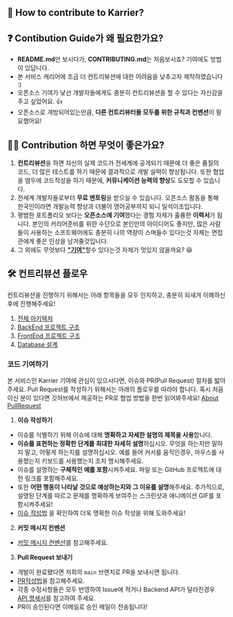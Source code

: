 ## 🙌 How to contribute to Karrier?

## ❓ Contibution Guide가 왜 필요한가요?
- **README.md**만 보시다가, **CONTRIBUTING.md**는 처음보시죠? 기여에도 방법이 있답니다.
- 본 서비스 캐리어에 조금 더 컨트리뷰션에 대한 어려움을 낮추고자 제작하였습니다 :)
- 오픈소스 기여가 낯선 개발자들에게도 충분히 컨트리뷰션을 할 수 있다는 자신감을 주고 싶었어요. 👍
- 오픈소스로 개방되어있는만큼, **다른 컨트리뷰터들 모두를 위한 규칙과 컨벤션**이 필요했어요!

## 🙋‍♀️ Contribution 하면 무엇이 좋은가요?
1. **컨트리뷰션**을 하면 자신의 실제 코드가 전세계에 공개되기 때문에 더 좋은 품질의 코드, 더 많은 테스트를 하기 때문에 결과적으로 개발 실력이 향상됩니다. 또한 협업을 염두에 코드작성을 하기 때문에, **커뮤니케이션 능력의 향상**도 도모할 수 있습니다.
2. 전세계 개발자들로부터 **무료 멘토링**을 받으실 수 있습니다. 오픈소스 활동을 통해 한국인이라면 개발능력 향상과 더불어 영어공부까지 되니 일석이조입니다.
3. 평범한 포트폴리오 보다는 **오픈소스에 기여**했다는 경험 자체가 훌륭한 **이력서**가 됩니다. 본인의 커리어준비를 위한 수단으로 본인만의 아이디어도 좋지만, 많은 사람들이  사용하는 소프트웨어에도 충분히 나의 역량이 스며들수 있다는것 자체는 면접관에게 좋은 인상을 남겨줄것입니다.
4. 그 외에도 무엇보다 <u>**"기여"**</u>할수 있다는것 자체가 멋있지 않을까요? 😆

## 🛠 컨트리뷰션 플로우
컨트리뷰션을 진행하기 위해서는 아래 항목들을 모두 인지하고, 충분히 되새겨 이해하신 후에 진행해주세요!

1. [ 전체 아키텍처 ](https://github.com/Karrier-Team/Karrier_Main/wiki/service-architecture)
2. [ BackEnd 프로젝트 구조 ](https://github.com/Karrier-Team/Karrier_Main/wiki/backend-architecture)
3. [ FrontEnd 프로젝트 구조 ](https://github.com/Karrier-Team/Karrier_Main/wiki/frontend-architecture)
4. [ Database 설계 ](https://github.com/Karrier-Team/Karrier_Main/wiki/erd) 

### 코드 기여하기

본 서비스인 Karrier 기여에 관심이 있으시다면, 이슈와 PR(Pull Request) 절차를 밟아주세요.
Pull Request를 작성하기 위해서는 아래의 플로우를 따라야 합니다.
혹시 처음이신 분이 있다면 깃허브에서 제공하는 PR로 협업 방법을 한번 읽어봐주세요!
[About PullRequest](https://docs.github.com/en/github/collaborating-with-pull-requests/proposing-changes-to-your-work-with-pull-requests/about-pull-requests)

1. **이슈 작성하기**   
- 이슈를 식별하기 위해 이슈에 대해 **명확하고 자세한 설명의 제목을 사용**합니다.
- **이슈를 표현하는 정확한 단계를 최대한 자세히 설명**하십시오. 무엇을 하는지만 말하지 말고, 어떻게 하는지를 설명하십시오. 예를 들어 커서를 움직인경우, 마우스를 사용했는지 키보드를 사용했는지 조차 명시해주세요.
- 이슈를 설명하는 **구체적인 예를 포함**시켜주세요. 파일 또는 GitHub 프로젝트에 대한 링크를 포함해주세요.
- 또한 **어떤 행동이 나타날 것으로 예상하는지와 그 이유를 설명**해주세요. 추가적으로, 설명된 단계를 따르고 문제를 명확하게 보여주는 스크린샷과 애니메이션 GIF를 포함시켜주세요!
- [이슈 작성법](https://github.com/Karrier-Team/Karrier_Main/wiki/issue-convention) 을 확인하여 더욱 명확한 이슈 작성을 위해 도와주세요!

2. **커밋 메시지 컨벤션**
- [커밋 메시지 컨벤션](https://github.com/Karrier-Team/Karrier_Main/wiki/commit-message-convention)를 참고해주세요.

3. **Pull Request 보내기**
- 개발이 완료됐다면 저희의 `main` 브랜치로 PR을 보내시면 됩니다.
- [PR작성법](https://github.com/Karrier-Team/Karrier_Main/wiki/pull-request-convention)을 참고해주세요.
- 각종 수정사항들은 모두 반영하여 Issue에 적거나 Backend API가 달라진경우 [API 명세서]()를 참고하여 주세요.
- PR이 승인된다면 이메일로 승인 메일이 전송됩니다!


